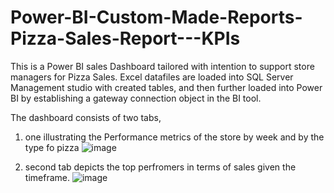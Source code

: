 # Power-BI-Custom-Made-Reports-Pizza-Sales-Report---KPIs
This is a Power BI sales Dashboard tailored with intention to support store managers for Pizza Sales. 
Excel datafiles are loaded into SQL Server Management studio with created tables, and then further loaded into 
Power BI by establishing a gateway connection object in the BI tool. 

The dashboard consists of two tabs, 
  1. one illustrating the Performance metrics of the store by week and by the type fo pizza
![image](https://github.com/krishna-gollapalli/Power-BI-Custom-Made-Reports-Pizza-Sales-Report---KPIs/assets/31197358/1088799f-3d72-4d35-887d-b750b0c7fcff)

  2. second tab depicts the top perfromers in terms of sales given the timeframe. 
![image](https://github.com/krishna-gollapalli/Power-BI-Custom-Made-Reports-Pizza-Sales-Report---KPIs/assets/31197358/3484115a-7dd2-4b64-bde9-3671ec4c2df9)
